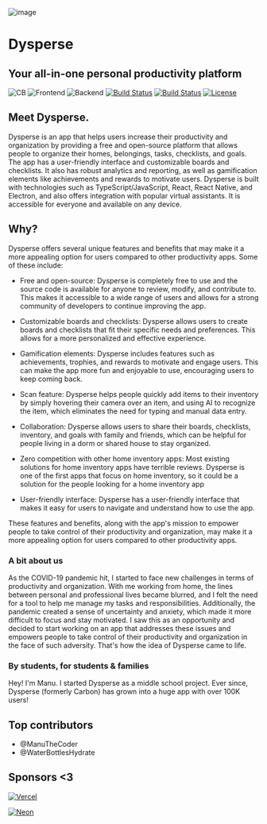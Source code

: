 ![image](https://user-images.githubusercontent.com/77016441/213094756-4a669972-285b-41f4-b0b2-15985bb189aa.png)

# Dysperse

## Your all-in-one personal productivity platform

![CB](https://img.shields.io/badge/Contributors-20-yellow?style=flat)
![Frontend](https://img.shields.io/static/v1?label=Frontend&message=HTML,%20CSS,%20JS&color=%3CCOLOR%3E&style=flat)
![Backend](https://img.shields.io/static/v1?label=Backend&message=PHP,%20SQL&color=red&style=flat)
[![Build Status](https://img.shields.io/github/forks/Dysperse/Dysperse.svg?style=flat)](https://github.com/ManuTheCoder/Dysperse-desktop)
[![Build Status](https://img.shields.io/github/stars/Dysperse/Dysperse.svg?style=flat)](https://github.com/ManuTheCoder/Dysperse-desktop)
[![License](https://img.shields.io/github/license/Dysperse/Dysperse.svg?style=flat)](https://github.com/ManuTheCoder/Dysperse-desktop)

## Meet Dysperse.

Dysperse is an app that helps users increase their productivity and organization by providing a free and open-source platform that allows people to organize their homes, belongings, tasks, checklists, and goals. The app has a user-friendly interface and customizable boards and checklists. It also has robust analytics and reporting, as well as gamification elements like achievements and rewards to motivate users. Dysperse is built with technologies such as TypeScript/JavaScript, React, React Native, and Electron, and also offers integration with popular virtual assistants. It is accessible for everyone and available on any device.

## Why?

Dysperse offers several unique features and benefits that may make it a more appealing option for users compared to other productivity apps. Some of these include:

- Free and open-source: Dysperse is completely free to use and the source code is available for anyone to review, modify, and contribute to. This makes it accessible to a wide range of users and allows for a strong community of developers to continue improving the app.

- Customizable boards and checklists: Dysperse allows users to create boards and checklists that fit their specific needs and preferences. This allows for a more personalized and effective experience.

- Gamification elements: Dysperse includes features such as achievements, trophies, and rewards to motivate and engage users. This can make the app more fun and enjoyable to use, encouraging users to keep coming back.

- Scan feature: Dysperse helps people quickly add items to their inventory by simply hovering their camera over an item, and using AI to recognize the item, which eliminates the need for typing and manual data entry.

- Collaboration: Dysperse allows users to share their boards, checklists, inventory, and goals with family and friends, which can be helpful for people living in a dorm or shared house to stay organized.

- Zero competition with other home inventory apps: Most existing solutions for home inventory apps have terrible reviews. Dysperse is one of the first apps that focus on home inventory, so it could be a solution for the people looking for a home inventory app

- User-friendly interface: Dysperse has a user-friendly interface that makes it easy for users to navigate and understand how to use the app.

These features and benefits, along with the app's mission to empower people to take control of their productivity and organization, may make it a more appealing option for users compared to other productivity apps.


### A bit about us

As the COVID-19 pandemic hit, I started to face new challenges in terms of productivity and organization. With me working from home, the lines between personal and professional lives became blurred, and I felt the need for a tool to help me manage my tasks and responsibilities. Additionally, the pandemic created a sense of uncertainty and anxiety, which made it more difficult to focus and stay motivated. I saw this as an opportunity and decided to start working on an app that addresses these issues and empowers people to take control of their productivity and organization in the face of such adversity. That's how the idea of Dysperse came to life.


### By students, for students & families

Hey! I'm Manu. I started Dysperse as a middle school project. Ever since, Dysperse (formerly Carbon) has grown into a huge app with over 100K users!

## Top contributors

- @ManuTheCoder
- @WaterBottlesHydrate

## Sponsors <3

[![Vercel](https://user-images.githubusercontent.com/77016441/183126898-2412e41b-40fe-4981-bf9f-5e8349f77d4e.png)](https://vercel.com/?utm_source=smartlist&utm_campaign=oss)

[![Neon](https://dysperse.com/neon.png)](https://neon.tech)
